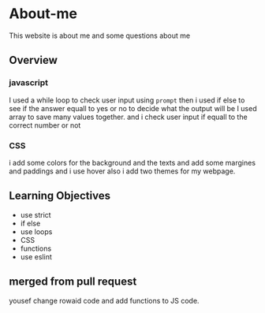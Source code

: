 # About-me
This website is about me and some questions about me 

## Overview

### javascript
I used a while loop to check  user input using `prompt`
then i used if else to see if the answer equall to yes or no to decide what the output will be
I used array to save many values together. 
and i check user input if equall to the correct number or not 

### CSS
i add some colors for the background and the texts and add some margines and paddings
and i use hover also i add two themes for my webpage.

## Learning Objectives
* use strict
* if else
* use loops
* CSS
* functions
* use eslint

## merged from pull request 
yousef change rowaid code and add functions to JS code.

